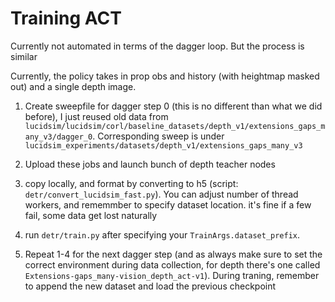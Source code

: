 # Training ACT

Currently not automated in terms of the dagger loop. But the process is similar

Currently, the policy takes in prop obs and history (with heightmap masked out) and a single depth image. 

1. Create sweepfile for dagger step 0 (this is no different than what we did before), I just reused old data from `lucidsim/lucidsim/corl/baseline_datasets/depth_v1/extensions_gaps_many_v3/dagger_0`. Corresponding sweep is under `lucidsim_experiments/datasets/depth_v1/extensions_gaps_many_v3`

2. Upload these jobs and launch bunch of depth teacher nodes
3. copy locally, and format by converting to h5 (script: `detr/convert_lucidsim_fast.py`). You can adjust number of thread workers, and rememmber to specify dataset location. it's fine if a few fail, some data get lost naturally
4. run `detr/train.py` after specifying your `TrainArgs.dataset_prefix`. 
5. Repeat 1-4 for the next dagger step (and as always make sure to set the correct environment during data collection, for depth there's one called `Extensions-gaps_many-vision_depth_act-v1`). During traning, remember to append the new dataset and load the previous checkpoint
